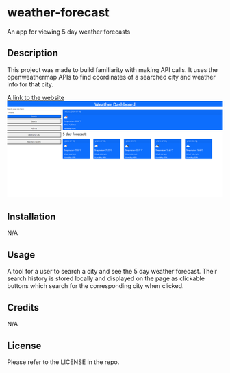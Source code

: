 # weather-forecast
An app for viewing 5 day weather forecasts

## Description
This project was made to build familiarity with making API calls. It uses the openweathermap APIs to find coordinates of a searched city and weather info for that city.

[A link to the website](https://akaufmanfrey.github.io/weather-forecast/)
![A screenshot of the website](./assets/forecast_screenshot.PNG)

## Installation

N/A

## Usage

A tool for a user to search a city and see the 5 day weather forecast. Their search history is stored locally and displayed on the page as clickable buttons which search for the corresponding city when clicked.

## Credits

N/A

## License

Please refer to the LICENSE in the repo.